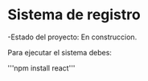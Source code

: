 <h1> Sistema de registro </h1>

-Estado del proyecto: En construccion.

Para ejecutar el sistema debes:

'''npm install react'''
